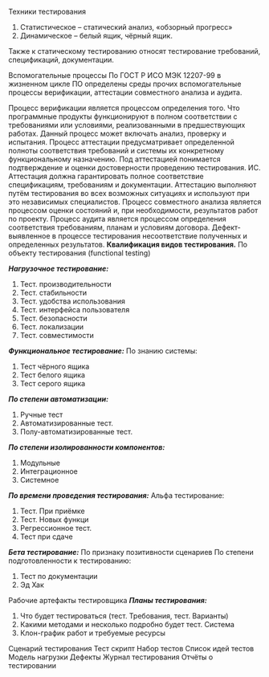 Техники тестирования
1) Статистическое – статический анализ, «обзорный прогресс»
2) Динамическое – белый ящик, чёрный ящик.

Также к статическому тестированию относят тестирование требований, спецификаций, документации.

Вспомогательные процессы
По ГОСТ Р ИСО МЭК 12207-99 в жизненном цикле ПО определены среды прочих вспомогательные процессы верификации, аттестации совместного анализа и аудита.

Процесс верификации является процессом определения того. Что программные продукты функционируют в полном соответствии с требованиями или условиями, реализованными в предшествующих работах. Данный процесс может включать анализ, проверку и испытания.
Процесс аттестации предусматривает определенной полноты соответствия требований и системы их конкретному функциональному назначению.
Под аттестацией понимается подтверждение и оценки достоверности проведению тестирования.
ИС. Аттестация должна гарантировать полное соответствие спецификациям, требованиям и документации. Аттестацию выполняют путём тестирования во всех возможных ситуациях и используют при это независимых специалистов.
Процесс совместного анализа является процессом оценки состояний и, при необходимости, результатов работ по проекту.
Процесс аудита является процессом определения соответствия требованиям, планам и условиям договора.
Дефект- выявленное в процессе тестирования несоответствие полученных и определенных результатов.
**Квалификация видов тестирования.**
По объекту тестирования (functional testing)

***Нагрузочное тестирование:***
1) Тест. производительности
2) Тест. стабильности
3) Тест. удобства использования
4) Тест. интерфейса пользователя
5) Тест. безопасности
6) Тест. локализации
7) Тест. совместимости 

***Функциональное тестирование:***
По знанию системы:
1) Тест чёрного ящика
2) Тест белого ящика
3) Тест серого ящика

***По степени автоматизации:***
1) Ручные тест
2) Автоматизированные тест.
3) Полу-автоматизированные тест.

***По степени изолированности компонентов:***
1) Модульные
2) Интеграционное
3) Системное

***По времени проведения тестирования:***
Альфа тестирование:
1) Тест. При приёмке 
2) Тест. Новых функци
3) Регрессионное тест.
4) Тест при сдаче

***Бета тестирование:***
По признаку позитивности сценариев
По степени подготовленности к тестированию:
1) Тест по документации
2) Эд Хак

Рабочие артефакты тестировщика
***Планы тестирования:***
1) Что будет тестироваться (тест. Требования, тест. Варианты)
2) Какими методами и несколько подробно будет тест. Система 
3) Клон-график работ и требуемые ресурсы

Сценарий тестирования 
Тест скрипт
Набор тестов
Список идей тестов
Модель нагрузки
Дефекты
Журнал тестирования 
Отчёты о тестировании
